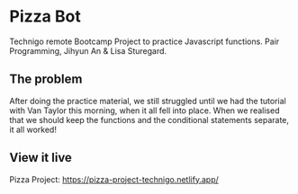 # Pizza Bot

Technigo remote Bootcamp Project to practice Javascript functions. Pair Programming, Jihyun An & Lisa Sturegard.

## The problem

After doing the practice material, we still struggled until we had the tutorial with Van Taylor this morning, when it all fell into place.
When we realised that we should keep the functions and the conditional statements separate, it all worked!

## View it live

Pizza Project:
https://pizza-project-technigo.netlify.app/

